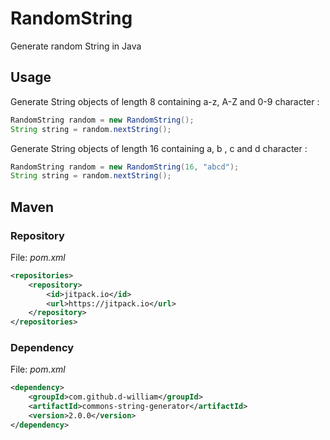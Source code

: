 # RandomString
Generate random String in Java

## Usage
Generate String objects of length 8 containing a-z, A-Z and 0-9 character :
```java
RandomString random = new RandomString();
String string = random.nextString();
```

Generate String objects of length 16 containing a, b , c and d character :
```java
RandomString random = new RandomString(16, "abcd");
String string = random.nextString();
```

## Maven
### Repository
File: <i>pom.xml</i>
```Xml
<repositories>
    <repository>
        <id>jitpack.io</id>
        <url>https://jitpack.io</url>
    </repository>
</repositories>
```
### Dependency
File: <i>pom.xml</i>
```Xml
<dependency>
    <groupId>com.github.d-william</groupId>
    <artifactId>commons-string-generator</artifactId>
    <version>2.0.0</version>
</dependency>
```
